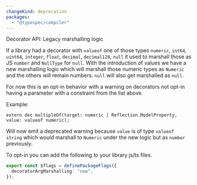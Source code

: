 ```yaml
---
changeKind: deprecation
packages:
  - "@typespec/compiler"
---
```


Decorator API: Legacy marshalling logic

  If a library had a decorator with `valueof` one of those types `numeric`, `int64`, `uint64`, `integer`, `float`, `decimal`, `decimal128`, `null` it used to marshall those as JS `number` and `NullType` for `null`. With the introduction of values we have a new marshalling logic which will marshall those numeric types as `Numeric` and the others will remain numbers. `null` will also get marshalled as `null`.

  For now this is an opt-in behavior with a warning on decorators not opt-in having a parameter with a constraint from the list above.

  Example: 
  ```tsp
  extern dec multipleOf(target: numeric | Reflection.ModelProperty, value: valueof numeric);
  ```
  Will now emit a deprecated warning because `value` is of type `valueof string` which would marshall to `Numeric` under the new logic but as `number` previously.

  To opt-in you can add the following to your library js/ts files.
  ```ts
  export const $flags = definePackageFlags({
    decoratorArgMarshalling: "new",
  });
  ```
